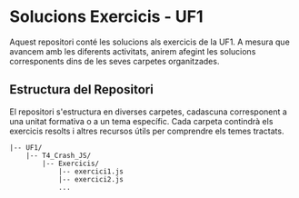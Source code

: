 # **Solucions Exercicis - UF1**

Aquest repositori conté les solucions als exercicis de la UF1. A mesura que avancem amb les diferents activitats, anirem afegint les solucions corresponents dins de les seves carpetes organitzades.

## **Estructura del Repositori**

El repositori s'estructura en diverses carpetes, cadascuna corresponent a una unitat formativa o a un tema específic. Cada carpeta contindrà els exercicis resolts i altres recursos útils per comprendre els temes tractats.

```
|-- UF1/
    |-- T4_Crash_JS/
        |-- Exercicis/
            |-- exercici1.js
            |-- exercici2.js
            ...
```
